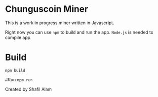 # Chunguscoin Miner

This is a work in progress miner written in Javascript.

Right now you can use `npm` to build and run the app. `Node.js` is needed to compile app.

# Build
`npm build`

#Run
`npm run`

Created by Shafil Alam